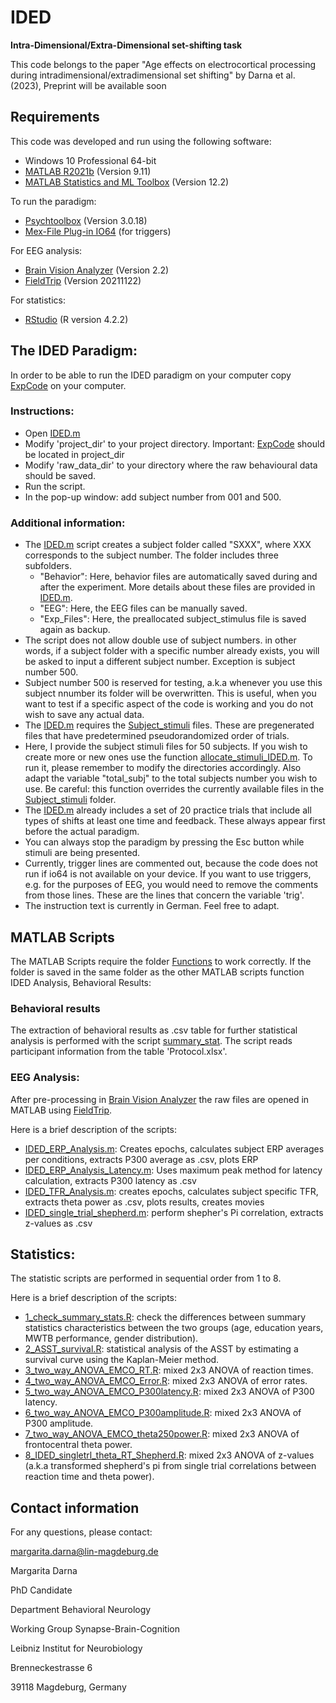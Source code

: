 # IDED
**Intra-Dimensional/Extra-Dimensional set-shifting task**

This code belongs to the paper "Age effects on electrocortical processing during intradimensional/extradimensional set shifting" by Darna et al. (2023), Preprint will be available soon

## Requirements
This code was developed and run using the following software:
- Windows 10 Professional 64-bit
- [MATLAB R2021b](https://de.mathworks.com/help/matlab/release-notes.html) (Version 9.11)
- [MATLAB Statistics and ML Toolbox](https://de.mathworks.com/products/statistics.html) (Version 12.2)

To run the paradigm:
- [Psychtoolbox](http://psychtoolbox.org/) (Version 3.0.18)
- [Mex-File Plug-in IO64](http://apps.usd.edu/coglab/psyc770/IO64.html) (for triggers)

For EEG analysis:
- [Brain Vision Analyzer](https://www.brainproducts.com/downloads/analyzer/) (Version 2.2)
- [FieldTrip](https://www.fieldtriptoolbox.org/download/) (Version 20211122)

For statistics:
- [RStudio](https://posit.co/download/rstudio-desktop/) (R version 4.2.2)

## The IDED Paradigm:
In order to be able to run the IDED paradigm on your computer copy [ExpCode](https://github.com/margdarna/IDED/tree/main/ExpCode) on your computer.

### Instructions:
- Open [IDED.m](https://github.com/margdarna/IDED/blob/main/ExpCode/IDED.m)
- Modify 'project_dir' to your project directory. Important: [ExpCode](https://github.com/margdarna/IDED/tree/main/ExpCode) should be located in project_dir
- Modify 'raw_data_dir' to your directory where the raw behavioural data should be saved.
- Run the script.
- In the pop-up window: add subject number from 001 and 500.

### Additional information:
- The [IDED.m](https://github.com/margdarna/IDED/blob/main/ExpCode/IDED.m) script creates a subject folder called "SXXX", where XXX corresponds to the subject number. The folder includes three subfolders.
  - "Behavior": Here, behavior files are automatically saved during and after the experiment. More details about these files are provided in [IDED.m](https://github.com/margdarna/IDED/blob/main/ExpCode/IDED.m).
  - "EEG": Here, the EEG files can be manually saved.
  - "Exp_Files": Here, the preallocated subject_stimulus file is saved again as backup.
- The script does not allow double use of subject numbers. in other words, if a subject folder with a specific number already exists, you will be asked to input a different subject number. Exception is subject number 500.
- Subject number 500 is reserved for testing, a.k.a whenever you use this subject nnumber its folder will be overwritten. This is useful, when you want to test if a specific aspect of the code is working and you do not wish to save any actual data.
- The [IDED.m](https://github.com/margdarna/IDED/blob/main/ExpCode/IDED.m) requires the [Subject_stimuli](https://github.com/margdarna/IDED/tree/main/ExpCode/Subject_Stimuli) files. These are pregenerated files that have predetermined pseudorandomized order of trials.
- Here, I provide the subject stimuli files for 50 subjects. If you wish to create more or new ones use the function [allocate_stimuli_IDED.m](https://github.com/margdarna/IDED/blob/main/ExpCode/allocate_stimuli_IDED.m). To run it, please remember to modify the directories accordingly. Also adapt the variable "total_subj" to the total subjects number you wish to use. Be careful: this function overrides the currently available files in the [Subject_stimuli](https://github.com/margdarna/IDED/tree/main/ExpCode/Subject_Stimuli) folder.
- The [IDED.m](https://github.com/margdarna/IDED/blob/main/ExpCode/IDED.m) already includes a set of 20 practice trials that include all types of shifts at least one time and feedback. These always appear first before the actual paradigm.
- You can always stop the paradigm by pressing the Esc button while stimuli are being presented.
- Currently, trigger lines are commented out, because the code does not run if io64 is not available on your device. If you want to use triggers, e.g. for the purposes of EEG, you would need to remove the comments from those lines. These are the lines that concern the variable 'trig'.
- The instruction text is currently in German. Feel free to adapt.

## MATLAB Scripts
The MATLAB Scripts require the folder [Functions](https://github.com/margdarna/IDED/tree/main/Functions) to work correctly. If the folder is saved in the same folder as the other MATLAB scripts function
IDED Analysis, Behavioral Results:

### Behavioral results
The extraction of behavioral results as .csv table for further statistical analysis is performed with the script [summary_stat](https://github.com/margdarna/IDED/blob/main/summary_stat.m).
The script reads participant information from the table 'Protocol.xlsx'.

### EEG Analysis:
After pre-processing in [Brain Vision Analyzer](https://www.brainproducts.com/downloads/analyzer/) the raw files are opened in MATLAB using [FieldTrip](https://www.fieldtriptoolbox.org/download/).

Here is a brief description of the scripts:
- [IDED_ERP_Analysis.m](https://github.com/margdarna/IDED/blob/main/IDED_ERP_Analysis.m): Creates epochs, calculates subject ERP averages per conditions, extracts P300 average as .csv, plots ERP
- [IDED_ERP_Analysis_Latency.m](https://github.com/margdarna/IDED/blob/main/IDED_ERP_Analysis_Latency.m): Uses maximum peak method for latency calculation, extracts P300 latency as .csv
- [IDED_TFR_Analysis.m](https://github.com/margdarna/IDED/blob/main/IDED_TFR_Analysis.m): creates epochs, calculates subject specific TFR, extracts theta power as .csv, plots results, creates movies
- [IDED_single_trial_shepherd.m](https://github.com/margdarna/IDED/blob/main/IDED_single_trial_shepherd.m): perform shepher's Pi correlation, extracts z-values as .csv

## Statistics:
The statistic scripts are performed in sequential order from 1 to 8. 

Here is a brief description of the scripts:
- [1_check_summary_stats.R](https://github.com/margdarna/IDED/blob/main/Statistics/1_check_summary_stats.R): check the differences between summary statistics characteristics between the two groups (age, education years, MWTB performance, gender distribution).
- [2_ASST_survival.R](https://github.com/margdarna/IDED/blob/main/Statistics/2_ASST_survival.R): statistical analysis of the ASST by estimating a survival curve using the Kaplan-Meier method.
- [3_two_way_ANOVA_EMCO_RT.R](https://github.com/margdarna/IDED/blob/main/Statistics/3_two_way_ANOVA_EMCO_RT.R): mixed 2x3 ANOVA of reaction times.
- [4_two_way_ANOVA_EMCO_Error.R](https://github.com/margdarna/IDED/blob/main/Statistics/4_two_way_ANOVA_EMCO_Error.R): mixed 2x3 ANOVA of error rates.
- [5_two_way_ANOVA_EMCO_P300latency.R](https://github.com/margdarna/IDED/blob/main/Statistics/5_two_way_ANOVA_EMCO_P300latency.R): mixed 2x3 ANOVA of P300 latency.
- [6_two_way_ANOVA_EMCO_P300amplitude.R](https://github.com/margdarna/IDED/blob/main/Statistics/6_two_way_ANOVA_EMCO_P300amplitude.R): mixed 2x3 ANOVA of P300 amplitude.
- [7_two_way_ANOVA_EMCO_theta250power.R](https://github.com/margdarna/IDED/blob/main/Statistics/7_two_way_ANOVA_EMCO_theta250power.R): mixed 2x3 ANOVA of frontocentral theta power.
- [8_IDED_singletrl_theta_RT_Shepherd.R](https://github.com/margdarna/IDED/blob/main/Statistics/8_IDED_singletrl_theta_RT_Shepherd.R): mixed 2x3 ANOVA of z-values (a.k.a transformed shepherd's pi from single trial correlations between reaction time and theta power).

## Contact information
For any questions, please contact:

margarita.darna@lin-magdeburg.de

Margarita Darna

PhD Candidate

Department Behavioral Neurology

Working Group Synapse-Brain-Cognition

Leibniz Institut for Neurobiology

Brenneckestrasse 6

39118 Magdeburg, Germany
